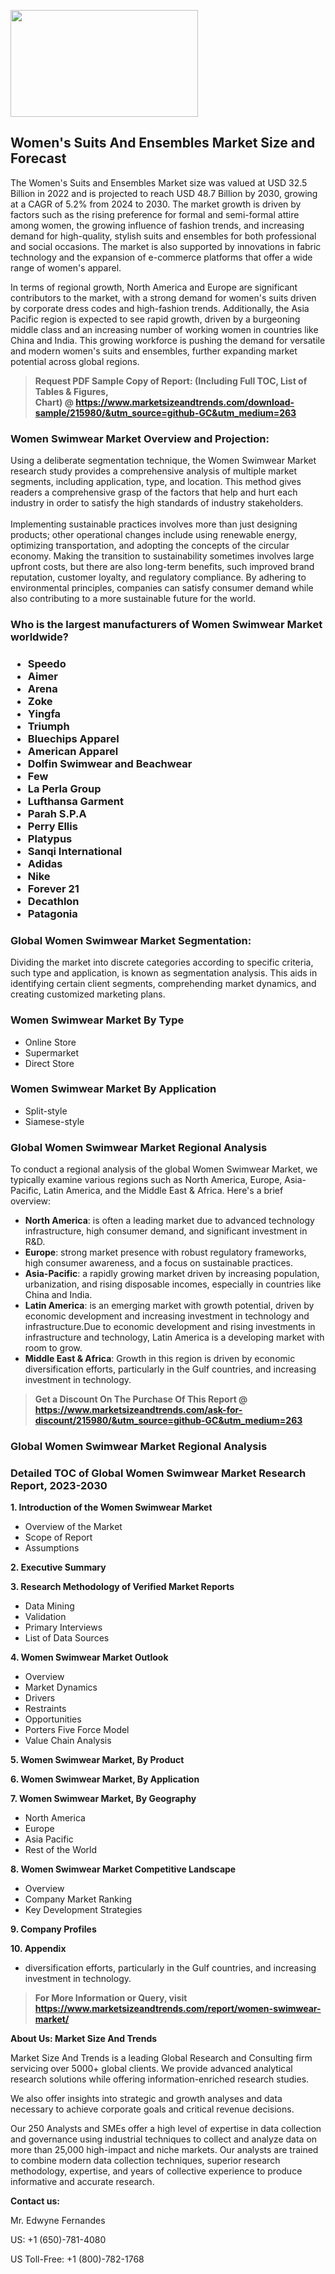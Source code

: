 <p><img class="alignnone size-medium wp-image-20088" src="https://ffe5etoiles.com/wp-content/uploads/2024/12/MST1-300x171.png" alt="" width="300" height="171" /></p><h2>Women's Suits And Ensembles Market Size and Forecast</h2><p>The Women's Suits and Ensembles Market size was valued at USD 32.5 Billion in 2022 and is projected to reach USD 48.7 Billion by 2030, growing at a CAGR of 5.2% from 2024 to 2030. The market growth is driven by factors such as the rising preference for formal and semi-formal attire among women, the growing influence of fashion trends, and increasing demand for high-quality, stylish suits and ensembles for both professional and social occasions. The market is also supported by innovations in fabric technology and the expansion of e-commerce platforms that offer a wide range of women's apparel.</p><p>In terms of regional growth, North America and Europe are significant contributors to the market, with a strong demand for women's suits driven by corporate dress codes and high-fashion trends. Additionally, the Asia Pacific region is expected to see rapid growth, driven by a burgeoning middle class and an increasing number of working women in countries like China and India. This growing workforce is pushing the demand for versatile and modern women's suits and ensembles, further expanding market potential across global regions.</p></p><blockquote id="" class=""><strong>Request PDF Sample Copy of Report: (Including Full TOC, List of Tables &amp; Figures, Chart)&nbsp;@&nbsp;<strong><a href="https://www.marketsizeandtrends.com/download-sample/215980/&utm_source=github-GC&utm_medium=263" target="_blank">https://www.marketsizeandtrends.com/download-sample/215980/&utm_source=github-GC&utm_medium=263</a></strong></strong></blockquote><h3 id="" class="">Women Swimwear Market&nbsp;Overview and Projection:</h3><p id="" class="">Using a deliberate segmentation technique, the Women Swimwear Market research study provides a comprehensive analysis of multiple market segments, including application, type, and location. This method gives readers a comprehensive grasp of the factors that help and hurt each industry in order to satisfy the high standards of industry stakeholders. <br /> <br />Implementing sustainable practices involves more than just designing products; other operational changes include using renewable energy, optimizing transportation, and adopting the concepts of the circular economy. Making the transition to sustainability sometimes involves large upfront costs, but there are also long-term benefits, such improved brand reputation, customer loyalty, and regulatory compliance. By adhering to environmental principles, companies can satisfy consumer demand while also contributing to a more sustainable future for the world.</p><h3 id="" class="">Who is the largest manufacturers of&nbsp;Women Swimwear Market worldwide?</h3><h3 class=""><p><ul><li>Speedo </li><li> Aimer </li><li> Arena </li><li> Zoke </li><li> Yingfa </li><li> Triumph </li><li> Bluechips Apparel </li><li> American Apparel </li><li> Dolfin Swimwear and Beachwear </li><li> Few </li><li> La Perla Group </li><li> Lufthansa Garment </li><li> Parah S.P.A </li><li> Perry Ellis </li><li> Platypus </li><li> Sanqi International </li><li> Adidas </li><li> Nike </li><li> Forever 21 </li><li> Decathlon </li><li> Patagonia</li></ul></p></h3><h3 id="" class="">Global&nbsp;Women Swimwear Market Segmentation:</h3><p id="" class="">Dividing the market into discrete categories according to specific criteria, such type and application, is known as segmentation analysis. This aids in identifying certain client segments, comprehending market dynamics, and creating customized marketing plans.</p><h3 id="" class="">Women Swimwear Market&nbsp;By Type</h3><p><p><ul><li>Online Store</li><li> Supermarket</li><li> Direct Store</p></li></ul></p></p><h3 id="" class="">Women Swimwear Market&nbsp;By Application</h3><p class=""><p><ul><li>Split-style</li><li> Siamese-style</li></ul></p></p><h3 id="" class="">Global Women Swimwear Market Regional Analysis</h3><p id="" class="">To conduct a regional analysis of the global Women Swimwear Market, we typically examine various regions such as North America, Europe, Asia-Pacific, Latin America, and the Middle East &amp; Africa. Here's a brief overview:</p><ul><li><strong>North America</strong>: is often a leading market due to advanced technology infrastructure, high consumer demand, and significant investment in R&amp;D.</li><li><strong>Europe</strong>: strong market presence with robust regulatory frameworks, high consumer awareness, and a focus on sustainable practices.</li><li><strong>Asia-Pacific</strong>: a rapidly growing market driven by increasing population, urbanization, and rising disposable incomes, especially in countries like China and India.</li><li><strong>Latin America</strong>: is an emerging market with growth potential, driven by economic development and increasing investment in technology and infrastructure.Due to economic development and rising investments in infrastructure and technology, Latin America is a developing market with room to grow.</li><li><strong>Middle East &amp; Africa</strong>: Growth in this region is driven by economic diversification efforts, particularly in the Gulf countries, and increasing investment in technology.</li></ul><blockquote id="" class=""><strong>Get a Discount On The Purchase Of This Report @ <strong><a href="https://www.marketsizeandtrends.com/ask-for-discount/215980/&utm_source=github-GC&utm_medium=263" target="_blank">https://www.marketsizeandtrends.com/ask-for-discount/215980/&utm_source=github-GC&utm_medium=263</a></strong></strong></blockquote><h3 id="" class="">Global Women Swimwear Market Regional Analysis</h3><h3 id="" class="">Detailed TOC of Global Women Swimwear Market Research Report, 2023-2030</h3><p id="" class=""><strong>1. Introduction of the Women Swimwear Market</strong></p><ul><li>Overview of the Market</li><li>Scope of Report</li><li>Assumptions</li></ul><p id="" class=""><strong>2. Executive Summary</strong></p><p id="" class=""><strong>3. Research Methodology of Verified Market Reports</strong></p><ul><li>Data Mining</li><li>Validation</li><li>Primary Interviews</li><li>List of Data Sources</li></ul><p id="" class=""><strong>4. Women Swimwear Market Outlook</strong></p><ul><li>Overview</li><li>Market Dynamics</li><li>Drivers</li><li>Restraints</li><li>Opportunities</li><li>Porters Five Force Model</li><li>Value Chain Analysis</li></ul><p id="" class=""><strong>5. Women Swimwear Market, By Product</strong></p><p id="" class=""><strong>6. Women Swimwear Market, By Application</strong></p><p id="" class=""><strong>7. Women Swimwear Market, By Geography</strong></p><ul><li>North America</li><li>Europe</li><li>Asia Pacific</li><li>Rest of the World</li></ul><p id="" class=""><strong>8. Women Swimwear Market Competitive Landscape</strong></p><ul><li>Overview</li><li>Company Market Ranking</li><li>Key Development Strategies</li></ul><p id="" class=""><strong>9. Company Profiles</strong></p><p id="" class=""><strong>10. Appendix</strong></p><ul><li>diversification efforts, particularly in the Gulf countries, and increasing investment in technology.</li></ul><blockquote id="" class=""><strong>For More Information or Query, visit <strong><strong><a href="https://www.marketsizeandtrends.com/report/women-swimwear-market/" target="_blank">https://www.marketsizeandtrends.com/report/women-swimwear-market/</a></strong></strong></strong></blockquote><p id="" class=""><strong>About Us: Market Size And Trends</strong></p><p id="" class="">Market Size And Trends is a leading Global Research and Consulting firm servicing over 5000+ global clients. We provide advanced analytical research solutions while offering information-enriched research studies.</p><p id="" class="">We also offer insights into strategic and growth analyses and data necessary to achieve corporate goals and critical revenue decisions.</p><p id="" class="">Our 250 Analysts and SMEs offer a high level of expertise in data collection and governance using industrial techniques to collect and analyze data on more than 25,000 high-impact and niche markets. Our analysts are trained to combine modern data collection techniques, superior research methodology, expertise, and years of collective experience to produce informative and accurate research.</p><p id="" class=""><strong>Contact us:</strong></p><p id="" class="">Mr. Edwyne Fernandes</p><p id="" class="">US: +1 (650)-781-4080</p><p id="" class="">US Toll-Free: +1 (800)-782-1768</p>
